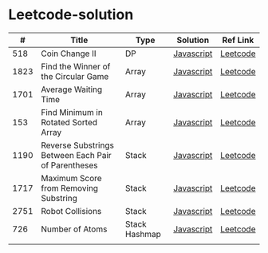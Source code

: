# Leetcode-solution

| #    | Title                                               | Type          | Solution                                                                       | Ref Link                                                                                       |
| ---- | --------------------------------------------------- | ------------- | ------------------------------------------------------------------------------ | ---------------------------------------------------------------------------------------------- |
| 518  | Coin Change II                                      | DP            | [Javascript](/Dynamic_Programming/518_Coin_Change_II/)                         | [Leetcode](https://leetcode.com/problems/coin-change-ii/)                                      |
| 1823 | Find the Winner of the Circular Game                | Array         | [Javascript](/Daily_Question/1823_Find_the_Winner_of_the_Circular_Game/)       | [Leetcode](https://leetcode.com/problems/find-the-winner-of-the-circular-game/)                |
| 1701 | Average Waiting Time                                | Array         | [Javascript](/Daily_Question/1701_Average_Waiting_Time/)                       | [Leetcode](https://leetcode.com/problems/average-waiting-time/)                                |
| 153  | Find Minimum in Rotated Sorted Array                | Array         | [Javascript](/Arrays/153_Find_Minimum_in_Rotated_Sorted_Array/)                | [Leetcode](https://leetcode.com/problems/find-minimum-in-rotated-sorted-array/)                |
| 1190 | Reverse Substrings Between Each Pair of Parentheses | Stack         | [Javascript](/Stack/1190_Reverse_Substrings_Between_Each_Pair_of_Parentheses/) | [Leetcode](https://leetcode.com/problems/reverse-substrings-between-each-pair-of-parentheses/) |
| 1717 | Maximum Score from Removing Substring               | Stack         | [Javascript](/Daily_Question/1717_Maximum_Score_from_Removing_Substrings/)     | [Leetcode](https://leetcode.com/problems/maximum-score-from-removing-substrings)               |
| 2751 | Robot Collisions                                    | Stack         | [Javascript](/Daily_Question/2751_Robot_Collisions/)                           | [Leetcode](https://leetcode.com/problems/robot-collisions)                                     |
| 726  | Number of Atoms                                     | Stack Hashmap | [Javascript](/Daily_Question/726_Number_of_Atoms/)                             | [Leetcode](https://leetcode.com/problems/number-of-atoms/)                                     |
|      |                                                     |               |                                                                                |                                                                                                |
